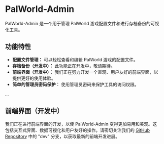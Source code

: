 # PalWorld-Admin

PalWorld-Admin 是一个用于管理 PalWorld 游戏配置文件和进行存档备份的可视化工具。

## 功能特性

- **配置文件管理：** 可以轻松查看和编辑 PalWorld 游戏的配置文件。
- **存档备份（开发中）：** 此功能正在开发中，敬请期待。
- **前端界面（开发中）：** 我们正在努力开发一个直观、用户友好的前端界面，以提供更好的使用体验。
- **简单的管理员密码保护：** 使用管理员密码来保护工具的访问权限。

...

## 前端界面（开发中）

我们正在进行前端界面的开发，以使 PalWorld-Admin 变得更加易用和美观。这包括交互式界面、数据可视化和用户友好的操作。请密切关注我们的 [GitHub Repository](https://github.com/limitcool/palworld-admin) 中的 "dev" 分支，以获取最新的前端开发进展。
